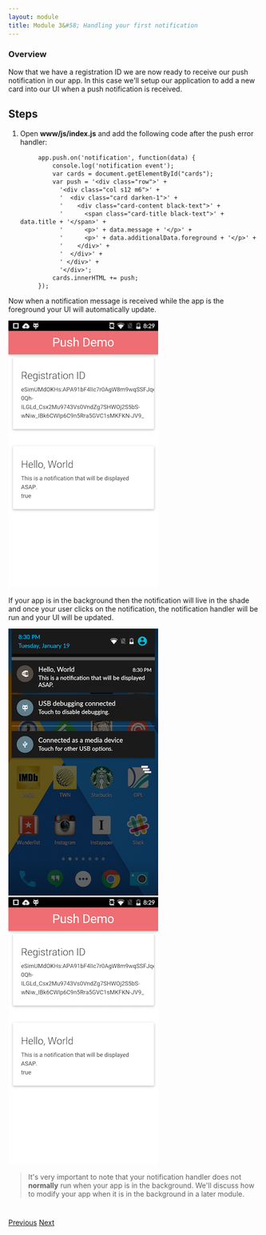 ```yaml
---
layout: module
title: Module 3&#58; Handling your first notification
---
```


### Overview
Now that we have a registration ID we are now ready to receive our push notification in our app. In this case we'll setup our application to add a new card into our UI when a push notification is received.

## Steps
1. Open **www/js/index.js** and add the following code after the push error handler:

            app.push.on('notification', function(data) {
                console.log('notification event');
                var cards = document.getElementById("cards");
                var push = '<div class="row">' +
                  '<div class="col s12 m6">' +
                  '  <div class="card darken-1">' +
                  '    <div class="card-content black-text">' +
                  '      <span class="card-title black-text">' + data.title + '</span>' +
                  '      <p>' + data.message + '</p>' +
                  '      <p>' + data.additionalData.foreground + '</p>' +
                  '    </div>' +
                  '  </div>' +
                  ' </div>' +
                  '</div>';
                cards.innerHTML += push;
            });


Now when a notification message is received while the app is the foreground your UI will automatically update.

<img class="screenshot-lg" src="images/push3.png"/>

If your app is in the background then the notification will live in the shade and once your user clicks on the notification, the notification handler will be run and your UI will be updated.

<img class="screenshot" src="images/push2.png"/>
<img class="screenshot" src="images/push3.png"/>

> It's very important to note that your notification handler does not **normally** run when your app is in the background. We'll discuss how to modify your app when it is in the background in a later module.

<div class="row" style="margin-top:40px;">
<div class="col-sm-12">
<a href="module2.html" class="btn btn-default"><i class="glyphicon glyphicon-chevron-left"></i> Previous</a>
<a href="module4.html" class="btn btn-default pull-right">Next <i class="glyphicon
glyphicon-chevron-right"></i></a>
</div>
</div>
